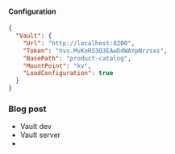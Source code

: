 #### Configuration

```json
{
  "Vault": {
    "Url": "http://localhost:8200",
    "Token": "hvs.MvKoRS3Q3EAwDdWAYpNrzsxs",
    "BasePath": "product-catalog",
    "MountPoint": "kv",
    "LoadConfiguration": true
  }
}
```

### Blog post

- Vault dev
- Vault server
- 
